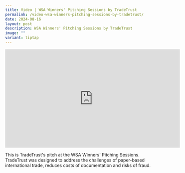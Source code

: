 ```yaml
---
title: Video | WSA Winners' Pitching Sessions by TradeTrust
permalink: /video-wsa-winners-pitching-sessions-by-tradetrust/
date: 2024-08-16
layout: post
description: WSA Winners' Pitching Sessions by TradeTrust
image: ""
variant: tiptap
---
```

<div class="iframe-wrapper">
<iframe height="315" width="560" allowfullscreen="true" frameborder="0" src="https://www.youtube.com/embed/FNOVcsFkD48?si=WEKhIEgycDNL26oK"></iframe>
</div>
<p>This is TradeTrust's pitch at the WSA Winners' Pitching Sessions. TradeTrust
was designed to address the challenges of paper-based international trade,
reduces costs of documentation and risks of fraud.</p>
<p></p>